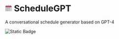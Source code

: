 #  <img src="images/icons8-timeline-64.png" width="22" /> ScheduleGPT

A conversational schedule generator based on GPT-4

![Static Badge](https://img.shields.io/badge/link-Launch%20the%20Website-green)

